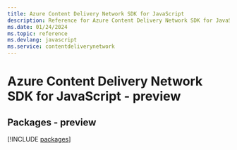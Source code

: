 ```yaml
---
title: Azure Content Delivery Network SDK for JavaScript
description: Reference for Azure Content Delivery Network SDK for JavaScript
ms.date: 01/24/2024
ms.topic: reference
ms.devlang: javascript
ms.service: contentdeliverynetwork
---
```

# Azure Content Delivery Network SDK for JavaScript - preview
## Packages - preview
[!INCLUDE [packages](content-delivery-network-index.md)]